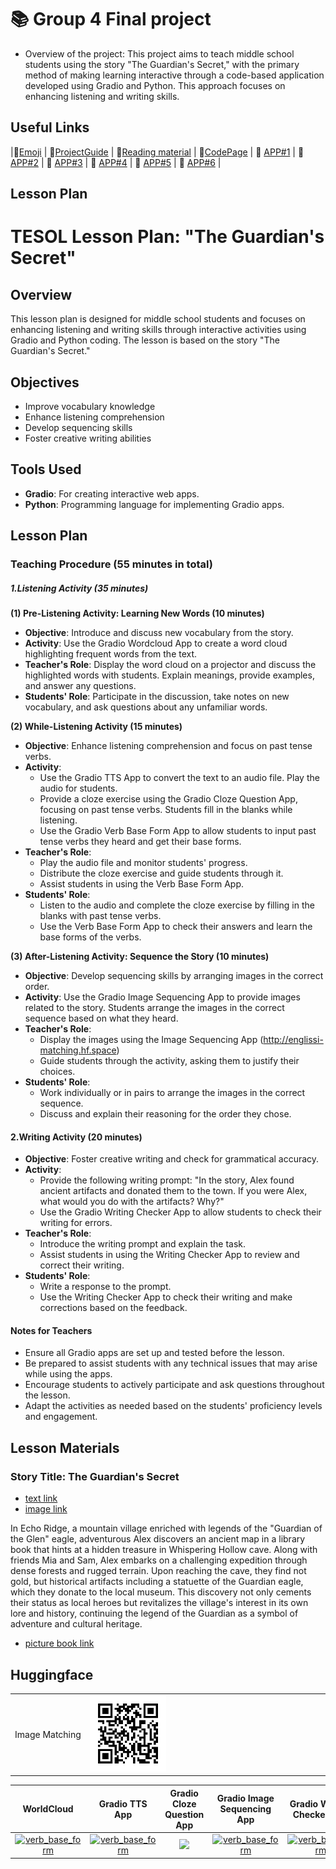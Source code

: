 # 📚 Group 4 Final project 
+ Overview of the project: This project aims to teach middle school students using the story "The Guardian's Secret," with the primary method of making learning interactive through a code-based application developed using Gradio and Python. This approach focuses on enhancing listening and writing skills.

## Useful Links
|💠[Emoji](https://gist.github.com/rxaviers/7360908) | 💠[ProjectGuide](https://github.com/MK316/Spring2024/blob/main/DLTESOL/project/README.md) | 💠[Reading material](https://raw.githubusercontent.com/MK316/Spring2024/main/DLTESOL/project/story02.txt) | 💠[CodePage](https://github.com/ShieldEdu/G4-finalproject/blob/main/FPG04.ipynb) | 💠 [APP#1](https://huggingface.co/spaces/teatwots/wordcloud) | 💠 [APP#2](https://huggingface.co/spaces/englissi/gstesolfinallistening) | 💠 [APP#3](https://huggingface.co/spaces/englissi/gstesolclozetest) | 💠 [APP#4](https://huggingface.co/spaces/chrsrh11/sequencing_app) | 💠 [APP#5](https://huggingface.co/spaces/teatwots/grammarchecking) | 💠 [APP#6](https://huggingface.co/spaces/chrsrh11/Verb_Base_Form_App) |

## Lesson Plan

# TESOL Lesson Plan: "The Guardian's Secret"

## Overview
This lesson plan is designed for middle school students and focuses on enhancing listening and writing skills through interactive activities using Gradio and Python coding. The lesson is based on the story "The Guardian's Secret."

## Objectives
- Improve vocabulary knowledge
- Enhance listening comprehension
- Develop sequencing skills
- Foster creative writing abilities

## Tools Used
- **Gradio**: For creating interactive web apps.
- **Python**: Programming language for implementing Gradio apps.

## Lesson Plan

### Teaching Procedure (55 minutes in total)

##### **1.Listening Activity (35 minutes)**

**(1) Pre-Listening Activity: Learning New Words (10 minutes)**
- **Objective**: Introduce and discuss new vocabulary from the story.
- **Activity**: Use the Gradio Wordcloud App to create a word cloud highlighting frequent words from the text.
- **Teacher's Role**: Display the word cloud on a projector and discuss the highlighted words with students. Explain meanings, provide examples, and answer any questions.
- **Students' Role**: Participate in the discussion, take notes on new vocabulary, and ask questions about any unfamiliar words.

**(2) While-Listening Activity (15 minutes)**
- **Objective**: Enhance listening comprehension and focus on past tense verbs.
- **Activity**: 
  - Use the Gradio TTS App to convert the text to an audio file. Play the audio for students.
  - Provide a cloze exercise using the Gradio Cloze Question App, focusing on past tense verbs. Students fill in the blanks while listening.
  - Use the Gradio Verb Base Form App to allow students to input past tense verbs they heard and get their base forms.
- **Teacher's Role**: 
  - Play the audio file and monitor students' progress.
  - Distribute the cloze exercise and guide students through it.
  - Assist students in using the Verb Base Form App.
- **Students' Role**: 
  - Listen to the audio and complete the cloze exercise by filling in the blanks with past tense verbs.
  - Use the Verb Base Form App to check their answers and learn the base forms of the verbs.

**(3) After-Listening Activity: Sequence the Story (10 minutes)**
- **Objective**: Develop sequencing skills by arranging images in the correct order.
- **Activity**: Use the Gradio Image Sequencing App to provide images related to the story. Students arrange the images in the correct sequence based on what they heard.
- **Teacher's Role**: 
  - Display the images using the Image Sequencing App (http://englissi-matching.hf.space)
  - Guide students through the activity, asking them to justify their choices.
- **Students' Role**: 
  - Work individually or in pairs to arrange the images in the correct sequence.
  - Discuss and explain their reasoning for the order they chose.

#### **2.Writing Activity (20 minutes)**
- **Objective**: Foster creative writing and check for grammatical accuracy.
- **Activity**: 
  - Provide the following writing prompt: "In the story, Alex found ancient artifacts and donated them to the town. If you were Alex, what would you do with the artifacts? Why?"
  - Use the Gradio Writing Checker App to allow students to check their writing for errors.
- **Teacher's Role**: 
  - Introduce the writing prompt and explain the task.
  - Assist students in using the Writing Checker App to review and correct their writing.
- **Students' Role**: 
  - Write a response to the prompt.
  - Use the Writing Checker App to check their writing and make corrections based on the feedback.

#### Notes for Teachers
- Ensure all Gradio apps are set up and tested before the lesson.
- Be prepared to assist students with any technical issues that may arise while using the apps.
- Encourage students to actively participate and ask questions throughout the lesson.
- Adapt the activities as needed based on the students' proficiency levels and engagement.

## Lesson Materials

### Story Title: The Guardian's Secret 
+ [text link](https://raw.githubusercontent.com/MK316/Spring2024/main/DLTESOL/project/story02.txt)
+ [image link](https://github.com/MK316/Spring2024/blob/main/DLTESOL/project/Story02.png)

**<Synopsis>**
In Echo Ridge, a mountain village enriched with legends of the "Guardian of the Glen" eagle, adventurous Alex discovers an ancient map in a library book that hints at a hidden treasure in Whispering Hollow cave. Along with friends Mia and Sam, Alex embarks on a challenging expedition through dense forests and rugged terrain. Upon reaching the cave, they find not gold, but historical artifacts including a statuette of the Guardian eagle, which they donate to the local museum. This discovery not only cements their status as local heroes but revitalizes the village's interest in its own lore and history, continuing the legend of the Guardian as a symbol of adventure and cultural heritage.

**<Story Overview>**
+ [picture book link](https://www.childbook.ai/book/s/the-guardians-secret-spgd)

## Huggingface
<table>
  <tr>
    <td>Image Matching</td>
    <td>
      <a href="http://englissi-matching.hf.space" target="_blank">
        <img src="https://github.com/englissi/englissi/blob/4f8a7cc7c7194132422e05081fd7d9502c3c4c65/Sample/image%20matching.webp?raw=true" alt="QR Code" style="width:33%;">
      </a>
    </td>
  </tr>
</table>

<div align=center>
   
|WorldCloud|Gradio TTS App|Gradio Cloze Question App|Gradio Image Sequencing App|Gradio Writing Checker App|Gradio Verb Base Form App|
|:--:|:--:|:--:|:--:|:--:|:--:|
|<a href="https://huggingface.co/spaces/teatwots/wordcloud"> <img src="https://github.com/ShieldEdu/G4-finalproject/assets/162398654/a709a04d-1dd2-4bb8-acf1-9e33d6128b37" alt="verb_base_form"> </a>|<a href="https://huggingface.co/spaces/englissi/gstesolfinallistening"> <img src="https://github.com/ShieldEdu/G4-finalproject/assets/162398654/96698e68-6fd7-4dc6-8841-4c713b788d26" alt="verb_base_form"> </a>|<a href="https://huggingface.co/spaces/englissi/gstesolclozetest"> <img src="https://github.com/ShieldEdu/G4-finalproject/assets/162398654/841c64f1-57a8-426d-b0ec-30ab309e41d7"> </a>|<a href="https://huggingface.co/spaces/chrsrh11/sequencing_app"> <img src="https://github.com/ShieldEdu/G4-finalproject/assets/162398654/cd47533c-5cf3-4eb1-8785-e41ad8d5b6c7" alt="verb_base_form"> </a>|<a href="https://huggingface.co/spaces/chrsrh11/Verb_Base_Form_App"> <img src="https://github.com/ShieldEdu/G4-finalproject/assets/162398654/9a3f7623-7b8d-43af-bfc4-ab4da888bc54" alt="verb_base_form"> </a>|<a href="https://huggingface.co/spaces/chrsrh11/Verb_Base_Form_App"> <img src="https://github.com/ShieldEdu/G4-finalproject/assets/162398654/9a3f7623-7b8d-43af-bfc4-ab4da888bc54" alt="verb_base_form"> </a>|
</div>

